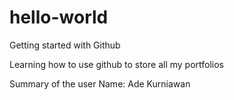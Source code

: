 # hello-world
Getting started with Github

Learning how to use github to store all my portfolios

Summary of the user
Name: Ade Kurniawan
